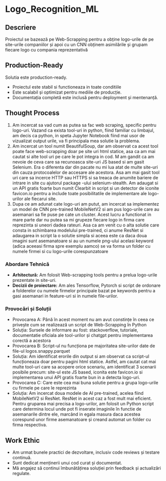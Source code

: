 # Logo_Recognition_ML

## Descriere
Proiectul se bazează pe Web-Scrapping pentru a obține logo-urile de pe site-urile companiilor și apoi cu un CNN obținem asimilările și grupam fiecare logo cu compania reprezentativă

## Production-Ready
Solutia este production-ready.
- Proiectul este stabil si functioneaza in toate conditiile
- Este scalabil și optimizat pentru mediile de producție.
- Documentația completă este inclusă pentru deployment și mentenanță.

## Thought Process
1.	Am incercat sa vad cum as putea sa fac web scraping, specific pentru logo-uri. Vazand ca exista tool-uri in python, fiind familiar cu limbajul, am decis ca python, in speta Jupyter Notebook fiind mai usor de vizualizat output urile, va fi principala mea solutie la problema. 
2.	Am incercat un tool numit BeautifulSoup, dar am observat ca acest tool poate face web-scrapping doar pe site uri html statice, asa ca am mai cautat si alte tool uri pe care le pot integra in cod. M am gandit ca am nevoie de ceva care sa recunoasca site-uri JS based si am gasit Selenium. Era o diferenta dar din pacate nu mi lua atat de multe site-uri din cauza protocoalelor de accesare ale acestora. Asa am mai gasit tool uri care sa incerce HTTP sau HTTPS si sa treaca de anumite bariere de intrare in site cu ajutorul package -ului selenium-stealth. Am adaugat si un API gratis foarte bun numit Clearbit in script si un detector de iconite favicon.io pentru a include toate posibilitatile de implementare ale logo-urilor ale fiecarui site.
3.	Dupa ce am adunat cate logo-uri am putut, am incercat sa implementez un model de CNN pre-trained MobileNetV2 si am pus logo-urile care au asemanari sa fie puse pe cate un cluster. Acest lucru a functionat in mare parte dar nu putea sa mi grupeze fiecare logo in firma care reprezinta si uneori dadea rateuri. Asa ca am venit cu o alta solutie care consta in schimbarea modelului pre-trained, ci anume ResNet si adaugarea in script la o solutie simpla si aceea este ca daca doua imagini sunt asemanatoare si au un numele png-ului acelasi keyword (adica aceeasi firma spre exemplu aamco) se va forma un folder cu numele firmei si cu logo-urile corespunzatoare

### Abordare Tehnică
- **Arhitectură:** Am folosit Web-scrapping tools  pentru a prelua logo-urile prezentate in site-uri.
- **Decizii de proiectare:** Am ales Tensorflow, Pytorch si script de ordonare a folderelor cu numele firmelor principale bazat pe keywords pentru a gasi asemanari in feature-uri si in numele file-urilor.
  
### Provocări și Soluții
- Provocarea A: Până în acest moment nu am avut constințe în ceea ce privește cum se realizează un script de Web-Scrapping în Python
- Soluția: Sursele de informare au fost: stackoverflow, tutoriale, documentatie oficiala  ale tool-urilor și chatgpt pentru implementarea corectă a acestora 
- Provocarea B: Script-ul nu funcționa pe majoritatea site-urilor date de file-ul logos.snappy.parquet 
- Soluția: Am identificat erorile din output si am observat ca script-ul funcționeaza doar pentru pagini html statice. Astfel, am cautat cat mai multe tool-uri care sa acopere orice scenariu, am identificat 3 scenarii posibile precum: site-ul este JS based, iconita este favicon.io si implementarea  unui API gratis foarte bun in a detecta logo-uri.
- Provocarea C: Care este cea mai buna solutie pentru a grupa logo-urile cu firmele pe care le reprezinta
- Soluția: Am incercat doua modele de AI pre-trained, acelea fiind MobileNetV2 si ResNet. ResNet in acest caz a fost mult mai eficient. Pentru gruparea mai precisa a logo-urilor, am folosit un Python script care determina locul  unde pot fi inserate imaginile în functie de  asemanarile dintre ele, marcând in egala masura daca acestea corespund unor firme asemanatoare și  creand automat un folder cu firma respectiva.

## Work Ethic
- Am urmat bunele practici de dezvoltare, inclusiv code reviews și testare continuă.
- Sunt dedicat menținerii unui cod curat și documentat.
- Mă angajez să continui îmbunătățirea soluției prin feedback și actualizări regulate.
